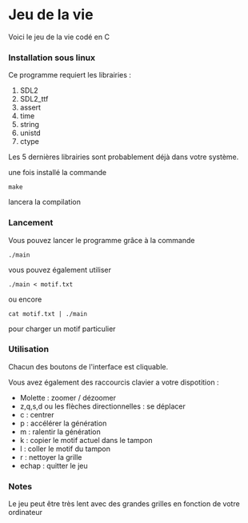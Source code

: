 # Jeu de la vie

Voici le jeu de la vie codé en C

### Installation sous linux

Ce programme requiert les librairies :

1. SDL2
2. SDL2_ttf
3. assert
4. time
5. string
6. unistd
7. ctype

Les 5 dernières librairies sont probablement déjà dans votre système.

une fois installé la commande 
```
make
```
lancera la compilation

### Lancement

Vous pouvez lancer le programme grâce à la commande 
```
./main
```

vous pouvez également utiliser 
``` 
./main < motif.txt
```

ou encore 
```
cat motif.txt | ./main
```

pour charger un motif particulier

### Utilisation

Chacun des boutons de l'interface est cliquable.

Vous avez également des raccourcis clavier a votre dispotition :

 - Molette : zoomer / dézoomer
 - z,q,s,d ou les flèches directionnelles : se déplacer
 - c : centrer
 - p : accélérer la génération
 - m : ralentir la génération
 - k : copier le motif actuel dans le tampon
 - l : coller le motif du tampon
 - r : nettoyer la grille
 - echap : quitter le jeu

### Notes

Le jeu peut être très lent avec des grandes grilles
en fonction de votre ordinateur
